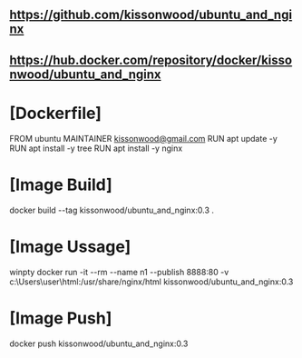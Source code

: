 
https://github.com/kissonwood/ubuntu_and_nginx
---
https://hub.docker.com/repository/docker/kissonwood/ubuntu_and_nginx
---

# [Dockerfile] 
FROM ubuntu MAINTAINER kissonwood@gmail.com RUN apt update -y RUN apt install -y tree RUN apt install -y nginx

# [Image Build] 
docker build --tag kissonwood/ubuntu_and_nginx:0.3 .

# [Image Ussage] 
winpty docker run
-it
--rm
--name n1
--publish 8888:80
-v c:\Users\user\html:/usr/share/nginx/html
kissonwood/ubuntu_and_nginx:0.3

# [Image Push] 
docker push kissonwood/ubuntu_and_nginx:0.3
